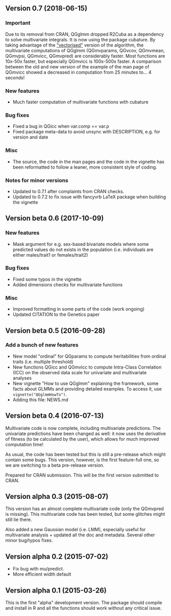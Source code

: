 ## Version 0.7 (2018-06-15)

### Important

Due to its removal from CRAN, QGglmm dropped R2Cuba as a dependency to solve multivariate integrals. It is now using the package cubature. By taking advantage of the ["vectorised"](https://CRAN.R-project.org/package=cubature/vignettes/cubature.html) version of the algorithm, the multivariate computations of QGglmm (QGmvparams, QGvcov, QGmvmean, QGmvpsi, QGmvicc, QGmvpred) are considerably faster. Most functions are 10x-50x faster, but especially QGmvicc is 100x-500x faster. A comparison between the old and new version of the example of the man page of QGmvicc showed a decreased in computation from 25 minutes to... 4 seconds!

### New features

* Much faster computation of multivariate functions with cubature

### Bug fixes

* Fixed a bug in QGicc when var.comp == var.p
* Fixed package meta-data to avoid unsync with DESCRIPTION, e.g. for version and date

### Misc

* The source, the code in the man pages and the code in the vignette has been reformatted to follow a leaner, more consistent style of coding.

### Notes for minor versions

* Updated to 0.7.1 after complaints from CRAN checks.
* Updated to 0.7.2 to fix issue with fancyvrb LaTeX package when building the vignette

## Version beta 0.6 (2017-10-09)

### New features

* Mask argument for e.g. sex-based bivariate models where some predicted values do not exists in the population (i.e. individuals are either males/trait1 or females/trait2)

### Bug fixes

* Fixed some typos in the vignette
* Added dimensions checks for multivariate functions

### Misc

* Improved formatting in some parts of the code (work ongoing)
* Updated CITATION to the Genetics paper

## Version beta 0.5 (2016-09-28)

### Add a bunch of new features

* New model "ordinal" for QGparams to compute heritabilities from ordinal traits (i.e. multiple threshold)
* New functions QGicc and QGmvicc to compute Intra-Class Correlation (ICC) on the observed data scale for univariate and multivariate analyses
* New vignette "How to use QGglmm" explaining the framework, some facts about GLMMs and providing detailed examples. To access it, use `vignette("QGglmmHowTo")`.
* Adding this file: NEWS.md

## Version beta 0.4 (2016-07-13)

Multivariate code is now complete, including multivariate predictions. The univariate predictions have been changed as well: it now uses the derivative of fitness (to be calculated by the user), which allows for much improved computation time!

As usual, the code has been tested but this is still a pre-release which might contain some bugs. This version, however, is the first feature-full one, so we are switching to a beta pre-release version.

Prepared for CRAN submission. This will be the first version submitted to CRAN.

## Version alpha 0.3 (2015-08-07)

This version has an almost complete multivariate code (only the QGmvpred is missing). This multivariate code has been tested, but some glitches might still lie there.

Also added a new Gaussian model (i.e. LMM), especially useful for multivariate analysis + updated all the doc and metadata. Several other minor bug/typos fixes.

## Version alpha 0.2 (2015-07-02)

* Fix bug with mu/predict.
* More efficient width default

## Version alpha 0.1 (2015-03-26)

This is the first "alpha" development version. The package should compile and install in R and all the functions should work without any critical issue.
